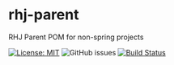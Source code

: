 # rhj-parent
RHJ Parent POM for non-spring projects

[![License: MIT](https://img.shields.io/badge/License-MIT-yellow.svg)](LICENSE)
![GitHub issues](https://img.shields.io/github/issues/rhjoerg/rhj-parent?label=Issues)
[![Build Status](https://travis-ci.org/rhjoerg/rhj-parent.svg?branch=master&label=Build)](https://travis-ci.org/rhjoerg/rhj-parent)
